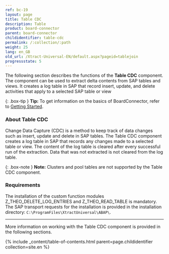 ```yaml
---
ref: bc-19
layout: page
title: Table CDC
description: Table
product: board-connector
parent: board-connector
childidentifier: table-cdc
permalink: /:collection/:path
weight: 25
lang: en_GB
old_url: /Xtract-Universal-EN/default.aspx?pageid=tablejoin
progressstate: 5
---
```

The following section describes the functions of the **Table CDC** component. <br>
The component can be used to extract delta contents from SAP tables and views.
It creates a log table in SAP that record insert, update, and delete activities that apply to a selected SAP table or view<br>

<!---
{: .box-warning}
**Warning!** **Missing Authorization**
To use the Table component, access to the designated authority objects (RFC) in SAP must be available.
For more information, see the knowledge base article on [SAP User Rights: Table](https://kb.theobald-software.com/sap/authority-objects-sap-user-rights#table).
-->

{: .box-tip }
**Tip:** To get information on the basics of BoardConnector, refer to [Getting Started](./getting-started). 

### About Table CDC

Change Data Capture (CDC) is a method to keep track of data changes such as insert, update and delete in SAP tables.
The Table CDC component creates a log table in SAP that records any changes made to a selected table or view. 
The content of the log table is cleared after every successful run of the extraction. Data that was not extracted is not cleared from the log table.

{: .box-note }
**Note:** Clusters and pool tables are not supported by the Table CDC component. 

### Requirements

The installation of the custom function modules Z_THEO_DELETE_LOG_ENTRIES and Z_THEO_READ_TABLE is mandatory. The SAP transport requests for the installation is provided in the installation directory: `C:\ProgramFiles\XtractUniversal\ABAP\`.


<!---
- Access to the SAP authority object `S_TABU_NAM ACTVT=02` must be granted.
- SAP version x.xx or higher.
- The SAP user must have the right to create SAP Tables, see [SAP Connection - Authentication](./getting-started/sap-connection#authentication).
- Access to the designated authority objects (RFC) in SAP, see [SAP User Rights: Table](https://kb.theobald-software.com/sap/authority-objects-sap-user-rights#table) must be granted.
-->


---
More information on working with the Table CDC component is provided in the following sections.

{% include _content/table-of-contents.html parent=page.childidentifier collection=site.en %}